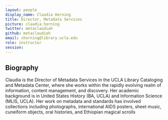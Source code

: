 ```yaml
---
layout: people
display_name: Claudia Horning
title: Director, Metadata Services
picture: claudia_horning
twitter: metaclaudiah
github: metaclaudiah
email: chorning@library.ucla.edu
role: instructor
session:
---
```


## Biography

Claudia is the Director of Metadata Services in the UCLA Library Cataloging and Metadata Center, where she works within the rapidly evolving realm of information, content management, and discovery. Her academic background is in United States History (BA, UCLA) and Information Science (MLIS, UCLA). Her work on metadata and standards has involved collections including photographs, international AIDS posters, sheet music, cuneiform objects, oral histories, and Ethiopian magical scrolls